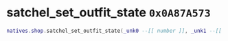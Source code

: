 # satchel_set_outfit_state `0x0A87A573`

```lua
natives.shop.satchel_set_outfit_state(_unk0 --[[ number ]], _unk1 --[[ number ]])
```